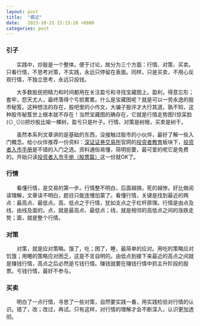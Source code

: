 ```yaml
---
layout: post
title:  "概述"
date:   2023-10-21 15:15:28 +0800
categories: post
---
```


### 引子

&#8195;&#8195;实践中，炒股是一个整体。便于讨论，故分为三个方面：行情、对策、买卖。只看行情，不思考对策，不实践，永远只停留在表面。同样，只是买卖，不用心反观行情，不独立思考，永远只投钱。

&#8195;&#8195;大多数股民把精力和时间都用在关注盈亏和寻找宝藏图上。盈利，得意忘形；套牢，怨天尤人，最终落得个亏损累累。什么是宝藏图呢？就是可以一劳永逸的股市秘笈。这种想法的存在，股吧里的小作文，大骗子股评才大行其道。孰不知，这种股市秘笈世上根本就不存在！当然宝藏图的确存在，它就是行情走势图!(惊呆脸(⊙ˍ⊙))把炒股比喻一棵树，盈亏只是叶子。行情、对策是树根，买卖是树干。

&#8195;&#8195;虽然本系列文章讲的是基础的东西，没接触过股市的小伙伴，最好了解一些入门概念。给小伙伴推荐一份资料：[深证证券交易所](http://www.szse.cn/)官网的[投资者教育](https://investor.szse.cn/)板块下，[投资者入市手册](https://investor.szse.cn/institute/bookshelf/manualseriesbook/index.html)是不错的入门之选。资料通俗易懂，简明扼要，最可爱的呢它是免费的。开始只读[投资者入市手册（股票篇）](https://investor.szse.cn/institute/bookshelf/manualseriesbook/P020190322685818724112.pdf)这一份就OK了。


###  行情
&#8195;&#8195;看懂行情，是交易的第一步。行情整不明白，后面越搞，死的越惨。好比做阅读理解，文章读不明白，题目只能连懵加蒙了。看懂行情，关键是找到最近的两点：最高点、最低点。高、低点之于行情，犹如支点之于杠杆原理。行情是由点及线，由线及面的。点，就是最高点、最低点；线，就是相邻的高低点之间的涨跌走势；面，就是整个行情。

###  对策
&#8195;&#8195;对策，就是应对策略。饿了，吃；困了，睡，最简单的应对。用吃的策略应对饥饿；用睡的策略应对困乏，这是不言自明的。由低点到接下来最近的高点之间就是赚钱行情，高点之后必然是亏钱行情。赚钱就要在赚钱行情中抓主升阶段的股票。亏钱行情，最好不参与。

###  买卖
&#8195;&#8195;明白了一点行情，寻思了一些对策，自然要实践一番，用实践检验对行情的认识。错了，改；改过，再试。只有这样，对行情的理解才会不断深入，认识更加透彻。